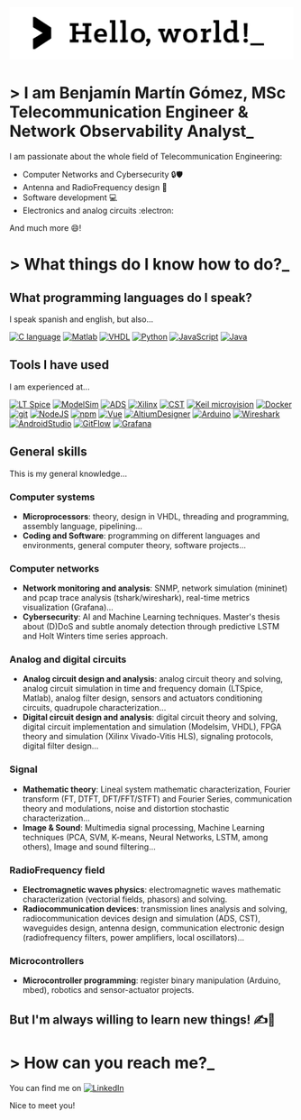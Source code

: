 <!--
**mg-Ben/mg-Ben** is a ✨ _special_ ✨ repository because its `README.md` (this file) appears on your GitHub profile.

Here are some ideas to get you started:

- 🔭 I’m currently working on ...
- 🌱 I’m currently learning ...
- 👯 I’m looking to collaborate on ...
- 🤔 I’m looking for help with ...
- 💬 Ask me about ...
- 📫 How to reach me: ...
- 😄 Pronouns: ...
- ⚡ Fun fact: ...
-->

<!--Title-->
<!--With HTML code-->
<!--<h1 align="center">Hello world!\n</h1>-->
<!--With Markdown image code: cannot edit image properties-->
<!--![Alt text](https://github.com/mg-Ben/mg-Ben/blob/main/images/hello_world_title.jpg)-->
<!--With HTML image code: allows editing image properties-->
<img src="https://github.com/mg-Ben/mg-Ben/blob/main/images/binary_image_2.jpg" class="center"></img>

# > I am Benjamín Martín Gómez, MSc Telecommunication Engineer & Network Observability Analyst_
I am passionate about the whole field of Telecommunication Engineering:
- Computer Networks and Cybersecurity 🔒🛡️
- Antenna and RadioFrequency design 📡
- Software development 💻
- Electronics and analog circuits :electron:

And much more 😄!

#  > What things do I know how to do?_
## What programming languages do I speak?
I speak spanish and english, but also...
<!-- Supported icons: https://simpleicons.org/ Just copy the icon title -->
<!-- Badges can be found at: https://shields.io/ -->
[![C language](https://img.shields.io/badge/>C_language-grey?logo=c)](https://github.com/mg-Ben/mg-Ben/edit/main/README.md)
[![Matlab](https://img.shields.io/badge/Matlab-orange)](https://github.com/mg-Ben/mg-Ben/edit/main/README.md)
[![VHDL](https://img.shields.io/badge/VHDL-white)](https://github.com/mg-Ben/mg-Ben/edit/main/README.md)
[![Python](https://img.shields.io/badge/>-Python-3776AB?logo=python)](https://github.com/mg-Ben/mg-Ben/edit/main/README.md)
[![JavaScript](https://img.shields.io/badge/>-JavaScript-F7DF1E?logo=javascript)](https://github.com/mg-Ben/mg-Ben/edit/main/README.md)
[![Java](https://img.shields.io/badge/Java-red)](https://github.com/mg-Ben/mg-Ben/edit/main/README.md)

## Tools I have used
I am experienced at...

[![LT Spice](https://img.shields.io/badge/LT_Spice-red)](https://github.com/mg-Ben/mg-Ben/edit/main/README.md)
[![ModelSim](https://img.shields.io/badge/ModelSim-black)](https://github.com/mg-Ben/mg-Ben/edit/main/README.md)
[![ADS](https://img.shields.io/badge/ADS-orange)](https://github.com/mg-Ben/mg-Ben/edit/main/README.md)
[![Xilinx](https://img.shields.io/badge/>-Xilinx_ISE-E01F27?logo=xilinx&logoColor=E01F27)](https://github.com/mg-Ben/mg-Ben/edit/main/README.md)
[![CST](https://img.shields.io/badge/CST-8dccf3)](https://github.com/mg-Ben/mg-Ben/edit/main/README.md)
[![Keil microvision](https://img.shields.io/badge/>-Keil_Microvision-0091BD?logo=arm)](https://github.com/mg-Ben/mg-Ben/edit/main/README.md)
[![Docker](https://img.shields.io/badge/>-Docker-blue?logo=docker)](https://github.com/mg-Ben/mg-Ben/edit/main/README.md)
[![git](https://img.shields.io/badge/>-git-F05032?logo=git)](https://github.com/mg-Ben/mg-Ben/edit/main/README.md)
[![NodeJS](https://img.shields.io/badge/>-nodeJS-339933?logo=nodedotjs)](https://github.com/mg-Ben/mg-Ben/edit/main/README.md)
[![npm](https://img.shields.io/badge/>-npm-CB3837?logo=npm)](https://github.com/mg-Ben/mg-Ben/edit/main/README.md)
[![Vue](https://img.shields.io/badge/>-Vue-4FC08D?logo=vuedotjs)](https://github.com/mg-Ben/mg-Ben/edit/main/README.md)
[![AltiumDesigner](https://img.shields.io/badge/>-Altium_Designer-A5915F?logo=altiumdesigner)](https://github.com/mg-Ben/mg-Ben/edit/main/README.md)
[![Arduino](https://img.shields.io/badge/>-Arduino_IDE-00878F?logo=arduino&logoColor=00878F)](https://github.com/mg-Ben/mg-Ben/edit/main/README.md)
[![Wireshark](https://img.shields.io/badge/Wireshark-1679A7)](https://github.com/mg-Ben/mg-Ben/edit/main/README.md)
[![AndroidStudio](https://img.shields.io/badge/>-Android_Studio-3DDC84?logo=androidstudio)](https://github.com/mg-Ben/mg-Ben/edit/main/README.md)
[![GitFlow](https://img.shields.io/badge/>-Git_Flow-0052CC?logo=atlassian&logoColor=0052CC)](https://github.com/mg-Ben/mg-Ben/edit/main/README.md)
[![Grafana](https://img.shields.io/badge/>-Grafana-F46800?logo=grafana)](https://github.com/mg-Ben/mg-Ben/edit/main/README.md)


## General skills
This is my general knowledge...

### Computer systems
- **Microprocessors**: theory, design in VHDL, threading and programming, assembly language, pipelining...
- **Coding and Software**: programming on different languages and environments, general computer theory, software projects...

### Computer networks
- **Network monitoring and analysis**: SNMP, network simulation (mininet) and pcap trace analysis (tshark/wireshark), real-time metrics visualization (Grafana)...
- **Cybersecurity**: AI and Machine Learning techniques. Master's thesis about (D)DoS and subtle anomaly detection through predictive LSTM and Holt Winters time series approach.

### Analog and digital circuits
- **Analog circuit design and analysis**: analog circuit theory and solving, analog circuit simulation in time and frequency domain (LTSpice, Matlab), analog filter design, sensors and actuators conditioning circuits, quadrupole characterization...
- **Digital circuit design and analysis**: digital circuit theory and solving, digital circuit implementation and simulation (Modelsim, VHDL), FPGA theory and simulation (Xilinx Vivado-Vitis HLS), signaling protocols, digital filter design...

### Signal
- **Mathematic theory**: Lineal system mathematic characterization, Fourier transform (FT, DTFT, DFT/FFT/STFT) and Fourier Series, communication theory and modulations, noise and distortion stochastic characterization...
- **Image & Sound**: Multimedia signal processing, Machine Learning techniques (PCA, SVM, K-means, Neural Networks, LSTM, among others), Image and sound filtering...

### RadioFrequency field
- **Electromagnetic waves physics**: electromagnetic waves mathematic characterization (vectorial fields, phasors) and solving.
- **Radiocommunication devices**: transmission lines analysis and solving, radiocommunication devices design and simulation (ADS, CST), waveguides design, antenna design, communication electronic design (radiofrequency filters, power amplifiers, local oscillators)...

### Microcontrollers
- **Microcontroller programming**: register binary manipulation (Arduino, mbed), robotics and sensor-actuator projects.

## But I'm always willing to learn new things! ✍️📘

# > How can you reach me?_
You can find me on [![LinkedIn](https://img.shields.io/badge/>-LinkedIn-0A66C2?logo=linkedin)](https://www.linkedin.com/in/benjam%C3%ADn-mart%C3%ADn-g%C3%B3mez-60a8ab271/)

Nice to meet you!

